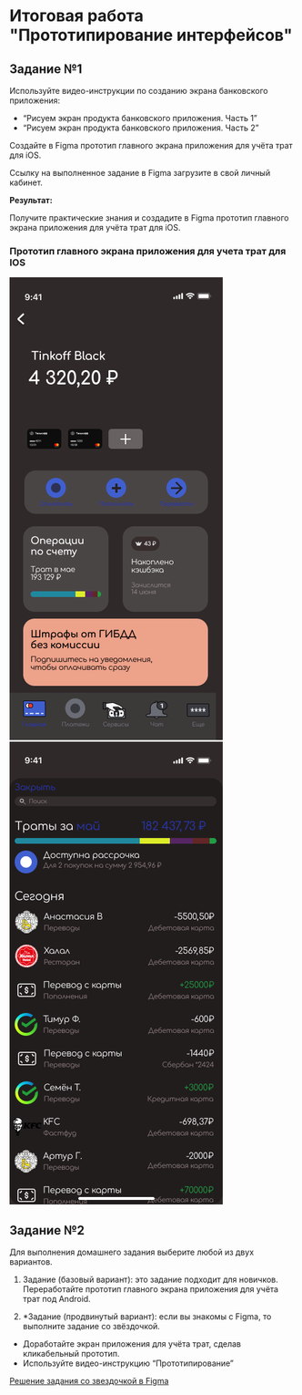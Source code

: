 # Итоговая работа "Прототипирование интерфейсов" 

## Задание №1

Используйте видео-инструкции по созданию экрана банковского приложения:
- “Рисуем экран продукта банковского приложения. Часть 1”
- “Рисуем экран продукта банковского приложения. Часть 2”

Создайте в Figma прототип главного экрана приложения для учёта трат для iOS.

Ссылку на выполненное задание в Figma загрузите в свой личный кабинет.

**Результат:**

Получите практические знания и создадите в Figma прототип главного экрана приложения для учёта трат для iOS.

### Прототип главного экрана приложения для учета трат для IOS

![Решение](one.png)
![Скриншот](two.png)

## Задание №2

Для выполнения домашнего задания выберите любой из двух вариантов.

1. Задание (базовый вариант): это задание подходит для новичков.
Переработайте прототип главного экрана приложения для учёта трат под Android.

2. *Задание (продвинутый вариант): если вы знакомы с Figma, то выполните задание со звёздочкой.
 - Доработайте экран приложения для учёта трат, сделав кликабельный прототип.
 - Используйте видео-инструкцию “Прототипирование”
 
 [Решение задания со звездочкой в Figma](https://www.figma.com/file/BxSUVH9nDHpQsodNCt2d3p/%D0%94%D0%B7-%E2%84%961?node-id=0%3A1)
